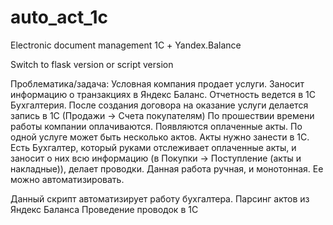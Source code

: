 # auto_act_1c
Electronic document management 1С + Yandex.Balance

Switch to flask version or script version

Проблематика/задача: Условная компания продает услуги. Заносит информацию о транзакциях в Яндекс Баланс. 
Отчетность ведется в 1С Бухгалтерия. После создания договора на оказание услуги делается запись в 1С (Продажи -> Счета покупателям) 
По прошествии времени работы компании оплачиваются. Появляются оплаченные акты. По одной услуге может быть несколько актов. Акты нужно занести в 1С. Есть Бухгалтер, который руками отслеживает оплаченные акты, и заносит о них всю информацию (в Покупки -> Поступление (акты и накладные)), делает проводки. Данная работа ручная, и монотонная. Ее можно автоматизировать.

Данный скрипт автоматизирует работу бухгалтера.
Парсинг актов из Яндекс Баланса
Проведение проводок в 1С

